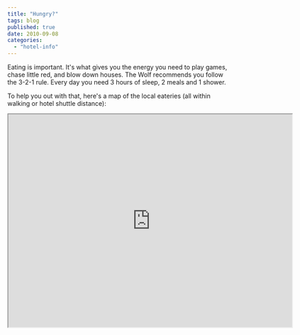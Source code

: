 ```yaml
---
title: "Hungry?"
tags: blog
published: true
date: 2010-09-08
categories: 
  - "hotel-info"
---
```


Eating is important. It's what gives you the energy you need to play games, chase little red, and blow down houses. The Wolf recommends you follow the 3-2-1 rule. Every day you need 3 hours of sleep, 2 meals and 1 shower.

To help you out with that, here's a map of the local eateries (all within walking or hotel shuttle distance):

<iframe src="https://www.google.com/maps/d/embed?mid=1GrGZs5Giz4YFuxLwY4hDoEshZdY&amp;hl=en_US" width="640" height="480"></iframe>
